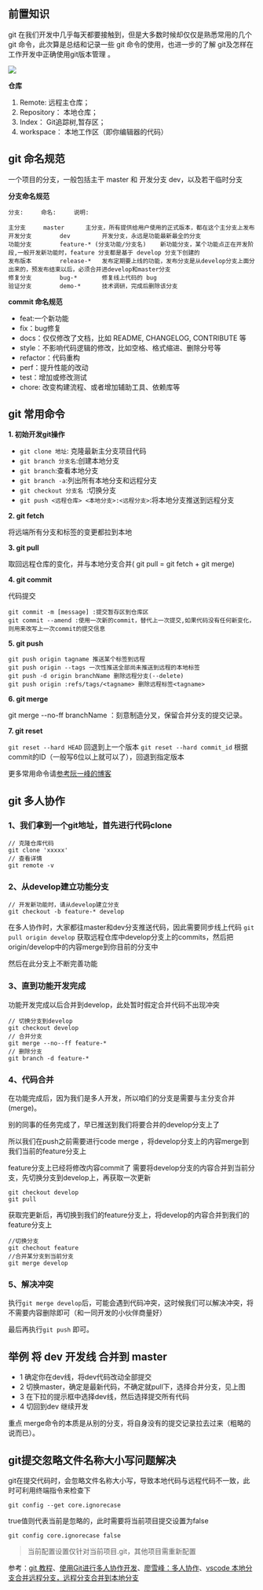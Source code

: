 ## 前置知识

git 在我们开发中几乎每天都要接触到，但是大多数时候却仅仅是熟悉常用的几个 git 命令，此次算是总结和记录一些 git 命令的使用，也进一步的了解 git及怎样在工作开发中正确使用git版本管理 。

![](https://i.loli.net/2020/06/06/UpLvKRZwyW1eG9o.jpg)

**仓库**
1.  Remote: 远程主仓库；
2.  Repository： 本地仓库；
3.  Index： Git追踪树,暂存区；
4.  workspace： 本地工作区（即你编辑器的代码）

## git 命名规范
一个项目的分支，一般包括主干 master 和 开发分支 dev，以及若干临时分支

**分支命名规范**

```
分支:		命名:		说明:
 
主分支		master		主分支，所有提供给用户使用的正式版本，都在这个主分支上发布
开发分支		dev 		开发分支，永远是功能最新最全的分支
功能分支		feature-* (分支功能/分支名)	新功能分支，某个功能点正在开发阶段,一般开发新功能时，feature 分支都是基于 develop 分支下创建的
发布版本		release-*	发布定期要上线的功能，发布分支是从develop分支上面分出来的，预发布结束以后，必须合并进develop和master分支
修复分支		bug-*		修复线上代码的 bug
验证分支		demo-*      技术调研，完成后删除该分支
```
**commit 命名规范**

- feat:一个新功能
- fix：bug修复
- docs：仅仅修改了文档，比如 README, CHANGELOG, CONTRIBUTE 等
- style：不影响代码逻辑的修改，比如空格、格式缩进、删除分号等
- refactor：代码重构
- perf：提升性能的改动
- test：增加或修改测试
- chore: 改变构建流程、或者增加辅助工具、依赖库等

## git 常用命令

**1.  初始开发git操作**
   -  ```git clone 地址```: 克隆最新主分支项目代码 
   -  ```git branch 分支名```:创建本地分支
   -  ```git branch```:查看本地分支
   -  ```git branch -a```:列出所有本地分支和远程分支
   -  ```git checkout 分支名 ```:切换分支
   -  ```git push <远程仓库> <本地分支>:<远程分支>```:将本地分支推送到远程分支

**2.  git fetch**

将远端所有分支和标签的变更都拉到本地

**3.  git pull**

取回远程仓库的变化，并与本地分支合并( git pull = git fetch + git merge)

**4.  git commit**

代码提交
```
git commit -m [message] :提交暂存区到仓库区
git commit --amend :使用一次新的commit，替代上一次提交,如果代码没有任何新变化，则用来改写上一次commit的提交信息
```

**5.  git push**
```
git push origin tagname 推送某个标签到远程
git push origin --tags 一次性推送全部尚未推送到远程的本地标签
git push -d origin branchName 删除远程分支(--delete)
git push origin :refs/tags/<tagname> 删除远程标签<tagname>
```
<!-- ![](https://i.loli.net/2020/06/06/HbBJMf6axrp5nWk.jpg) -->
**6.  git merge**

git merge --no-ff branchName ：刻意制造分叉，保留合并分支的提交记录。

**7.  git reset** 
   
```git reset --hard HEAD``` 回退到上一个版本
```git reset --hard commit_id``` 根据commit的ID（一般写6位以上就可以了），回退到指定版本

更多常用命令请[参考阮一峰的博客](http://www.ruanyifeng.com/blog/2015/12/git-cheat-sheet.html)

## git 多人协作

### 1、我们拿到一个git地址，首先进行代码clone
```
// 克隆仓库代码
git clone 'xxxxx'
// 查看详情
git remote -v
```
### 2、从develop建立功能分支
```
// 开发新功能时，请从develop建立分支
git checkout -b feature-* develop
```
在多人协作时，大家都往master和dev分支推送代码，因此需要同步线上代码
```git pull origin develop``` 获取远程仓库中develop分支上的commits，然后把origin/develop中的内容merge到你目前的分支中

然后在此分支上不断完善功能

### 3、直到功能开发完成
功能开发完成以后合并到develop，此处暂时假定合并代码不出现冲突
```
// 切换分支到develop
git checkout develop
// 合并分支
git merge --no--ff feature-*
// 删除分支
git branch -d feature-*
```
### 4、代码合并
在功能完成后，因为我们是多人开发，所以咱们的分支是需要与主分支合并(merge)。

别的同事的任务完成了，早已推送到我们将要合并的develop分支上了

所以我们在push之前需要进行code merge ，将develop分支上的内容merge到我们当前的feature分支上

feature分支上已经将修改内容commit了 需要将develop分支的内容合并到当前分支，先切换分支到develop上，再获取一次更新
```
git checkout develop
git pull
```
获取完更新后，再切换到我们的feature分支上，将develop的内容合并到我们的feature分支上
```
//切换分支
git chechout feature
//合并某分支到当前分支
git merge develop
```
### 5、解决冲突
执行```git merge develop```后，可能会遇到代码冲突，这时候我们可以解决冲突，将不需要内容删除即可（和一同开发的小伙伴商量好）

最后再执行```git push``` 即可。


## 举例 将 dev 开发线 合并到 master

- 1 确定你在dev线，将dev代码改动全部提交
- 2 切换master，确定是最新代码，不确定就pull下，选择合并分支，见上图
- 3 在下拉的提示框中选择dev线，然后选择提交所有代码
- 4 切回到dev 继续开发

重点 merge命令的本质是从别的分支，将自身没有的提交记录拉去过来（粗略的说而已）。

## git提交忽略文件名称大小写问题解决
git在提交代码时，会忽略文件名称大小写，导致本地代码与远程代码不一致，此时可利用终端指令来检查下

```
git config --get core.ignorecase
```

true值则代表当前是忽略的，此时需要将当前项目提交设置为false

```
git config core.ignorecase false
```

>当前配置设置仅针对当前项目.git，其他项目需重新配置


参考：[git 教程](https://juejin.im/post/5c67e70bf265da2de33f127c)、[使用Git进行多人协作开发](https://juejin.im/post/5ecb6b41f265da770d3dae6e)、[廖雪峰：多人协作](https://www.liaoxuefeng.com/wiki/896043488029600/900375748016320)、[vscode 本地分支合并远程分支，远程分支合并到本地分支](https://blog.csdn.net/qq_41732963/article/details/119942560)